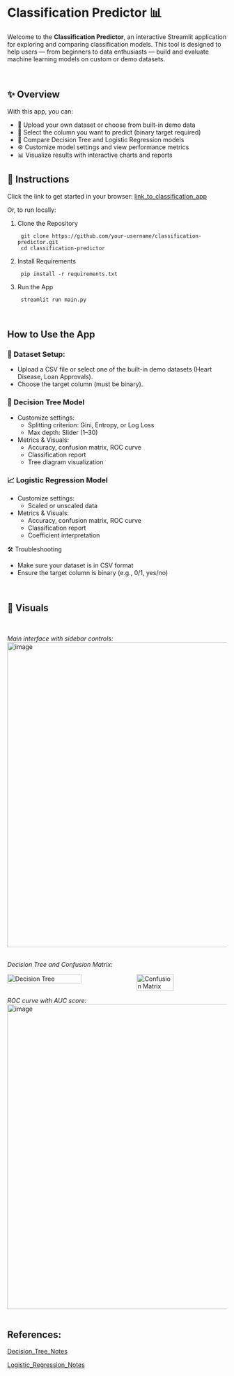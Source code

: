 # Classification Predictor 📊

Welcome to the **Classification Predictor**, an interactive Streamlit application for exploring and comparing classification models. This tool is designed to help users — from beginners to data enthusiasts — build and evaluate machine learning models on custom or demo datasets.

<br>

## ✨ Overview
With this app, you can:
- 📁 Upload your own dataset or choose from built-in demo data
- 🎯 Select the column you want to predict (binary target required)
- 🧠 Compare Decision Tree and Logistic Regression models
- ⚙️ Customize model settings and view performance metrics
- 📊 Visualize results with interactive charts and reports

## 🚀 Instructions 
Click the link to get started in your browser:
[link_to_classification_app](https://steadman-data-science-portfolio-9hqd4epyr8xgguu8xhii5s.streamlit.app/)

Or, to run locally: 
1. Clone the Repository

        git clone https://github.com/your-username/classification-predictor.git
        cd classification-predictor 
3. Install Requirements

        pip install -r requirements.txt
4. Run the App

        streamlit run main.py
<br>


## How to Use the App

### 📁 Dataset Setup:
- Upload a CSV file or select one of the built-in demo datasets (Heart Disease, Loan Approvals).
- Choose the target column (must be binary).

### 🌳 Decision Tree Model
- Customize settings:
    - Splitting criterion: Gini, Entropy, or Log Loss
    - Max depth: Slider (1–30)
- Metrics & Visuals:
    - Accuracy, confusion matrix, ROC curve
    - Classification report
    - Tree diagram visualization
### 📈 Logistic Regression Model
- Customize settings:
    -  Scaled or unscaled data
- Metrics & Visuals:
    - Accuracy, confusion matrix, ROC curve
    - Classification report
    - Coefficient interpretation

🛠 Troubleshooting
- Make sure your dataset is in CSV format
- Ensure the target column is binary (e.g., 0/1, yes/no)

<br>

## 📸 Visuals
<br>

*Main interface with sidebar controls:*
<br>
<img src="https://github.com/user-attachments/assets/5cbd5327-43c8-4a62-b3ab-b33731f56aab" alt="image" width="700" />
<br><br>

*Decision Tree and Confusion Matrix:*

<div style="display: flex; justify-content: space-between;">
  <img src="https://github.com/user-attachments/assets/96efdfbb-6aa3-405c-bc9c-3608d7ce6aec" alt="Decision Tree" width="58%">
  <img src="https://github.com/user-attachments/assets/24dc10c7-a3ec-4f6c-b32f-1189868ab254" alt="Confusion Matrix" width="41%">
</div>


*ROC curve with AUC score:*
<br>
<img src="https://github.com/user-attachments/assets/8727378c-d731-4b10-9ab2-846731f5e1dd" alt="image" width="700" />
<br><br>

## References:
[Decision_Tree_Notes](https://github.com/wsteadman/Steadman-Data-Science-Portfolio/blob/main/Notes/Week%2010/IDS_Week_10_1_(3_25)_FINAL.ipynb)

[Logistic_Regression_Notes](https://github.com/wsteadman/Steadman-Data-Science-Portfolio/blob/main/Notes/Week%209/IDS_Week_9_1_(3_18)_FINAL-1.ipynb)
